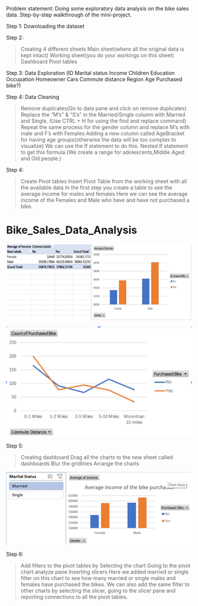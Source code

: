 Problem statement:
Doing some exploratory data analysis on the bike sales data.
Step-by-step walkthrough of the mini-project.

Step 1:
Downloading the dataset

Step 2:
>Creating 4 different sheets
>Main sheet(where all the original data is kept intact)
>Working sheet(you do your workings on this sheet)
>Dashboard
>Pivot tables

Step 3:
Data Exploration
(ID
Marital status
Income
Children
Education
Occupation
Homeowner
Cars
Commute distance
Region 
Age
Purchased bike?)



Step 4:
Data Cleaning
>Remove duplicates(Go to data pane and click on remove duplicates)
>Replace the “M’s” & “S’s” in the Married/Single column with Married and Single.
(Use CTRL + H for using the find and replace command)
>Repeat the same process for the gender column and replace M’s with male and F’s with Females
>Adding a new column called AgeBracket for having age groups(otherwise the data will be too complex to visualize)
>We can use the If statement to do this.
>Nested If statement to get this formula.(We create a range for adolescents,Middle Aged and Old people.)

Step 4:
>Create Pivot tables
>Insert Pivot Table from the working sheet with all the available data
>In the first step you create a table to see the average income for males and females
>Here we can see the average income of the Females and Male who have and have not purchased a bike.

# Bike_Sales_Data_Analysis
![Pivot_table_1](https://github.com/AashayBharadwaj/Bike_Sales_Data_Analysis/blob/main/Pivot_Table_1.jpg)



![Pivot_table_2](https://github.com/AashayBharadwaj/Bike_Sales_Data_Analysis/blob/main/Pivot_table_2.2.jpg)




Step 5:
>Creating dashboard
>Drag all the charts to the new sheet called dashboards
>Blur the gridlines
>Arrange the charts


![Pivot_table_1](https://github.com/AashayBharadwaj/Bike_Sales_Data_Analysis/blob/main/Adding_Filters.jpg)


Step 6:
>Add filters to the pivot tables by 
>Selecting the chart
>Going to the pivot chart analyze pane
>Inserting slicers
>Here we added married or single filter on this chart to see how many married or single males and females have purchased the bikes.
We can also add the same filter to other charts by selecting the slicer, going to the slicer pane and reporting connections to all the pivot tables.
